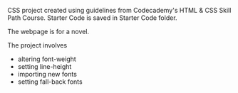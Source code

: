 CSS project created using guidelines from Codecademy's HTML & CSS Skill Path Course. Starter Code is saved in Starter Code folder.

The webpage is for a novel.

The project involves

- altering font-weight
- setting line-height
- importing new fonts
- setting fall-back fonts
